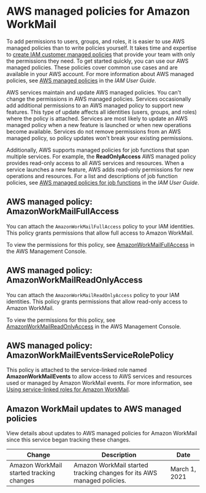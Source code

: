 # AWS managed policies for Amazon WorkMail<a name="security-iam-awsmanpol"></a>

To add permissions to users, groups, and roles, it is easier to use AWS managed policies than to write policies yourself\. It takes time and expertise to [create IAM customer managed policies](https://docs.aws.amazon.com/IAM/latest/UserGuide/access_policies_create-console.html) that provide your team with only the permissions they need\. To get started quickly, you can use our AWS managed policies\. These policies cover common use cases and are available in your AWS account\. For more information about AWS managed policies, see [AWS managed policies](https://docs.aws.amazon.com/IAM/latest/UserGuide/access_policies_managed-vs-inline.html#aws-managed-policies) in the *IAM User Guide*\.

AWS services maintain and update AWS managed policies\. You can't change the permissions in AWS managed policies\. Services occasionally add additional permissions to an AWS managed policy to support new features\. This type of update affects all identities \(users, groups, and roles\) where the policy is attached\. Services are most likely to update an AWS managed policy when a new feature is launched or when new operations become available\. Services do not remove permissions from an AWS managed policy, so policy updates won't break your existing permissions\.

Additionally, AWS supports managed policies for job functions that span multiple services\. For example, the **ReadOnlyAccess** AWS managed policy provides read\-only access to all AWS services and resources\. When a service launches a new feature, AWS adds read\-only permissions for new operations and resources\. For a list and descriptions of job function policies, see [AWS managed policies for job functions](https://docs.aws.amazon.com/IAM/latest/UserGuide/access_policies_job-functions.html) in the *IAM User Guide*\.

## AWS managed policy: AmazonWorkMailFullAccess<a name="security-iam-awsmanpol-AmazonWorkMailFullAccess"></a>

You can attach the `AmazonWorkMailFullAccess` policy to your IAM identities\. This policy grants permissions that allow full access to Amazon WorkMail\.

To view the permissions for this policy, see [AmazonWorkMailFullAccess](https://console.aws.amazon.com/iam/home#/policies/arn:aws:iam::aws:policy/AmazonWorkMailFullAccess) in the AWS Management Console\.

## AWS managed policy: AmazonWorkMailReadOnlyAccess<a name="security-iam-awsmanpol-AmazonWorkMailReadOnlyAccess"></a>

You can attach the `AmazonWorkMailReadOnlyAccess` policy to your IAM identities\. This policy grants permissions that allow read\-only access to Amazon WorkMail\.

To view the permissions for this policy, see [AmazonWorkMailReadOnlyAccess](https://console.aws.amazon.com/iam/home#/policies/arn:aws:iam::aws:policy/AmazonWorkMailReadOnlyAccess) in the AWS Management Console\.

## AWS managed policy: AmazonWorkMailEventsServiceRolePolicy<a name="security-iam-awsmanpol-AmazonWorkMailEventsServiceRolePolicy"></a>

This policy is attached to the service\-linked role named **AmazonWorkMailEvents** to allow access to AWS services and resources used or managed by Amazon WorkMail events\. For more information, see [Using service\-linked roles for Amazon WorkMail](using-service-linked-roles.md)\.

## Amazon WorkMail updates to AWS managed policies<a name="security-iam-awsmanpol-updates"></a>

View details about updates to AWS managed policies for Amazon WorkMail since this service began tracking these changes\.


| Change | Description | Date | 
| --- | --- | --- | 
|  Amazon WorkMail started tracking changes  |  Amazon WorkMail started tracking changes for its AWS managed policies\.  | March 1, 2021 | 